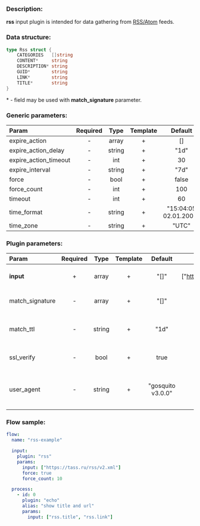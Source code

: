 ### Description:

**rss** input plugin is intended for data gathering from [RSS/Atom](https://en.wikipedia.org/wiki/RSS) feeds.

### Data structure:

```go
type Rss struct {
	CATEGORIES   []string
	CONTENT*     string
	DESCRIPTION* string
	GUID*        string
	LINK*        string
	TITLE*       string
}
```

&ast; - field may be used with **match_signature** parameter.

### Generic parameters:

| Param                   | Required   | Type     | Template   | Default                 |
| :---------------------- | :--------: | :------: | :--------: | :---------------------: |
| expire_action           | -          | array    | +          | []                      |
| expire_action_delay     | -          | string   | +          | "1d"                    |
| expire_action_timeout   | -          | int      | +          | 30                      |
| expire_interval         | -          | string   | +          | "7d"                    |
| force                   | -          | bool     | +          | false                   |
| force_count             | -          | int      | +          | 100                     |
| timeout                 | -          | int      | +          | 60                      |
| time_format             | -          | string   | +          | "15:04:05 02.01.2006"   |
| time_zone               | -          | string   | +          | "UTC"                   |


### Plugin parameters:

| Param           | Required   | Type     | Template   | Default             | Example                          | Description                                |
| :-----------    | :--------: | :------: | :--------: | :-----------------: | :------------------------------: | :-----------------------------------       |
| **input**       | +          | array    | +          | "[]"                | ["https://tass.ru/rss/v2.xml"]   | List of RSS/Atom feeds.                    |
| match_signature | -          | array    | +          | "[]"                | ["title", "time"]                | Match new articles by signature.           |
| match_ttl       | -          | string   | +          | "1d"                | "24h"                            | TTL (Time To Live) for matched signatures. |
| ssl_verify      | -          | bool     | +          | true                | false                            | Verify server certificate.                 |
| user_agent      | -          | string   | +          | "gosquito v3.0.0"   | "webchela 1.0"                   | Custom User-Agent for feed access.         |


### Flow sample:

```yaml
flow:
  name: "rss-example"

  input:
    plugin: "rss"
    params:
      input: ["https://tass.ru/rss/v2.xml"]
      force: true
      force_count: 10

  process:
    - id: 0
      plugin: "echo"
      alias: "show title and url"
      params:
        input: ["rss.title", "rss.link"]

```


